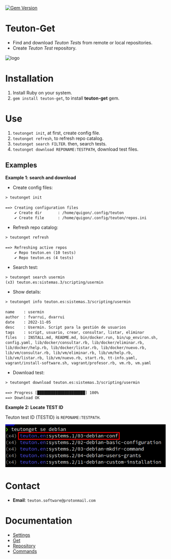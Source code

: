 [![Gem Version](https://badge.fury.io/rb/teuton-get.svg)](https://badge.fury.io/rb/teuton-get)

# Teuton-Get

* Find and download _Teuton Tests_ from remote or local repositories.
* Create _Teuton Test_ repository.

![logo](./docs/images/logo.png)

# Installation

1. Install Ruby on your system.
1. `gem install teuton-get`, to install **teuton-get** gem.

# Use

1. `teutonget init`, at first, create config file.
1. `teutonget refresh`, to refresh repo catalog.
1. `teutonget search FILTER`. then, search tests.
1. `teutonget download REPONAME:TESTPATH`, download test files.

## Examples

**Example 1: search and download**

* Create config files:

```
> teutonget init

==> Creating configuration files
    ✔ Create dir       : /home/quigon/.config/teuton
    ✔ Create file      : /home/quigon/.config/teuton/repos.ini
```

* Refresh repo catalog:

```
> teutonget refresh

==> Refreshing active repos
    ✔ Repo teuton.en (10 tests)
    ✔ Repo teuton.es (4 tests)
```

* Search test:

```
> teutonget search usermin
(x3) teuton.es:sistemas.3/scripting/usermin
```

* Show details:

```
> teutonget info teuton.es:sistemas.3/scripting/usermin

name    : usermin
author  : fvarrui, dvarrui
date    : 2022-11-05
desc    : Usermin. Script para la gestión de usuarios
tags    : script, usuario, crear, consultar, listar, eliminar
files   : INSTALL.md, README.md, bin/docker.run, bin/up_environ.sh, config.yaml, lib/docker/consultar.rb, lib/docker/eliminar.rb, lib/docker/help.rb, lib/docker/listar.rb, lib/docker/nuevo.rb, lib/vm/consultar.rb, lib/vm/eliminar.rb, lib/vm/help.rb, lib/vm/listar.rb, lib/vm/nuevo.rb, start.rb, tt-info.yaml, vagrant/install-software.sh, vagrant/profesor.rb, vm.rb, vm.yaml
```

* Download test:

```
> teutonget download teuton.es:sistemas.3/scripting/usermin

==> Progress [█████████████████████] 100%
==> Download OK
```

**Example 2: Locate TEST ID**

Teuton test ID (TESTID) is `REPONAME:TESTPATH`.

![](docs/images/teutonget-search-debian.png)

# Contact

* **Email**: `teuton.software@protonmail.com`

# Documentation

* [Settings](docs/settings.md)
* [Get](docs/get.md)
* [Repository](docs/repo.md)
* [Commands](docs/commands.md)
